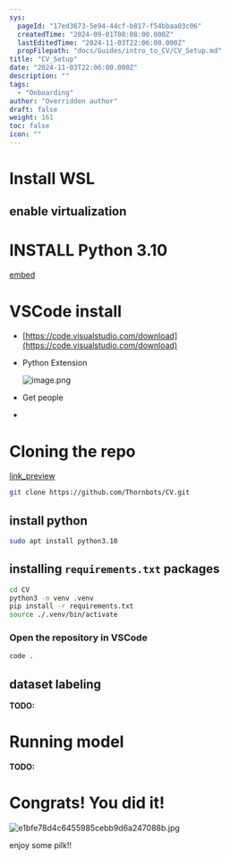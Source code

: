 ```yaml
---
sys:
  pageId: "17ed3673-5e94-44cf-b817-f54bbaa03c06"
  createdTime: "2024-09-01T00:08:00.000Z"
  lastEditedTime: "2024-11-03T22:06:00.000Z"
  propFilepath: "docs/Guides/intro_to_CV/CV_Setup.md"
title: "CV_Setup"
date: "2024-11-03T22:06:00.000Z"
description: ""
tags:
  - "Onboarding"
author: "Overridden author"
draft: false
weight: 161
toc: false
icon: ""
---
```


# Install WSL

## enable virtualization

# INSTALL Python 3.10

[embed](https://www.rose-hulman.edu/class/csse/csse132/2425a/labs/prelab1-wsl2.html)

# VSCode install

- [https://code.visualstudio.com/download](https://code.visualstudio.com/download)
- Python Extension

	![image.png](https://prod-files-secure.s3.us-west-2.amazonaws.com/d518164a-d88e-44d1-a4ee-3adb3bd8bce0/d82b6650-a5e4-4d3c-b8c9-93d817dae00e/image.png?X-Amz-Algorithm=AWS4-HMAC-SHA256&X-Amz-Content-Sha256=UNSIGNED-PAYLOAD&X-Amz-Credential=ASIAZI2LB466S3QPJMY5%2F20250329%2Fus-west-2%2Fs3%2Faws4_request&X-Amz-Date=20250329T150722Z&X-Amz-Expires=3600&X-Amz-Security-Token=IQoJb3JpZ2luX2VjEAwaCXVzLXdlc3QtMiJHMEUCIQDGwuHGb3SSxSy4yYReOy5odkk9naRiqV7DAXue%2FtTIvQIgcQB7Sj0qEJIkujrMrNEynNF7qfb6o5WOJ5SjlWwNtVEq%2FwMIdRAAGgw2Mzc0MjMxODM4MDUiDJ9iwRDf1Au53gsL%2FSrcAxEW%2FkFxjrjTKUzqBM4%2B71Xk7DAhLrynn%2BwrVfWj8NcQ%2BBIy5ueKOQIEtaY%2FLP0jJy4HzofWPcLAJv2Ysn33P6Nf19GjST8f4QGeii4M9jA5ccOT6ZPoBNBGyD1nNTVO4ls8AlC1u84dbT3%2FtBclElpY5gOg8XaCT22DTDGybdNrGhpqFBMMyT4%2FdGn5UFz20miiTSlXJUyP2Jha6%2BtkTUYkynbtuK7FawTtf0s2WFkc6n5IqcOajiW9Gy2cX4JyBQU%2BbIzb557QOwvtuX5zNbTgNAs1aUUQftDFF7yDo%2FLm%2BhNNwuHskp%2BJoLtsQAOOgApfZfCf%2F%2BS%2FRzqdK6IbxAinqemIVSmSVVAsuLa5ojnFjYWIyf3HiLHfwjh4NzXVJhqdDtjXc%2BfBOc%2B5vFAorMhLsGJ6HQqoDmujb0m8otC01%2BiUPtDU5ZVrG%2B4nrIj6ctX9bNCSFnq8Ahv5Gehd8693IJu309mSJ7VIKmtYCodIw9fYf%2FisifrdCr1R3NY5u7acVQMRRpscVVBhAcvLdLHJGhMXkbwL1wjGu8vu27KwXW1P%2BDlayneIQ%2Fyk4NJXolSZZ2XUjL7x4IzKEnyzpmP7wCagYZGefuT1vnGpDn6%2BswNZSPWmNoPxhjiFMPK0n78GOqUB%2BrqVEkNmPibq0AqFL49ByZ81IVpo8oSoGa%2Fc8qVr116YYHm39OSXQ8HiSO9YNYJhwvzK2pU3cprXeQjVEx2rBE4k8WWrSf2%2BrtmHzdu1xBMmni0jR8SHtDSIhtY31Zkn7WDEi0A%2B5wJ9J%2Bt8%2BHgcVEc7KuKjMHWHTwoqqFjn1r05i39JsBuBOKevMbmOttfW7O24iyYfYMnBnMphOdHr46TrxI4L&X-Amz-Signature=7126b33ddf6540fd5351de118874d9439167478a0ecd3a9ee669201dc72b3eed&X-Amz-SignedHeaders=host&x-id=GetObject)
- Get people
- 

# Cloning the repo

[link_preview](https://github.com/Thornbots/CV/)

```bash
git clone https://github.com/Thornbots/CV.git
```

## install python

```bash
sudo apt install python3.10
```

## installing `requirements.txt` packages

```bash
cd CV
python3 -m venv .venv
pip install -r requirements.txt
source ./.venv/bin/activate
```

### Open the repository in VSCode

```bash
code .
```

## dataset labeling  

**TODO:**

# Running model

**TODO:**

# Congrats! You did it!

![e1bfe78d4c6455985cebb9d6a247088b.jpg](https://prod-files-secure.s3.us-west-2.amazonaws.com/d518164a-d88e-44d1-a4ee-3adb3bd8bce0/7d1ce04e-65d6-40c8-814d-754280e9515a/e1bfe78d4c6455985cebb9d6a247088b.jpg?X-Amz-Algorithm=AWS4-HMAC-SHA256&X-Amz-Content-Sha256=UNSIGNED-PAYLOAD&X-Amz-Credential=ASIAZI2LB4666SOPH6UN%2F20250329%2Fus-west-2%2Fs3%2Faws4_request&X-Amz-Date=20250329T150722Z&X-Amz-Expires=3600&X-Amz-Security-Token=IQoJb3JpZ2luX2VjEAwaCXVzLXdlc3QtMiJHMEUCIQDaWnzxKecCzn9gmRBLk%2B%2BbQxBQiq43F94muq2IfdH5cgIgenz%2FSsMocT9pTizfuRkcyMd15n1ZzGGNLfUv2%2BIkrq0q%2FwMIdRAAGgw2Mzc0MjMxODM4MDUiDKhQAcIAeK%2Fy19BUeSrcA8q8C1EBU6M4O8Y0Xg1BHZvaAiOD0DwugzNVidC3UVWAo%2FZi90XwBieO%2FNbHmtXzdY%2BUm%2B%2BUtoPdaMqCpf6kwiG%2Focx2XqlTKgg8iiLVBeOmUDCjUpAd%2BGxhEZM%2B0wrRVflxDUWqcQmSnvO5S6BIF%2BzMU2jMA8Vt0DdBTt15f2mOcXGKM9PBQ603LkeqUJuQJ6H8Rq118AJHVInwTFP8oXiF%2B4%2BgI2cSiUANG3It2afcWyxPsvXa794C6iKyNZCHi%2Brjzl0YPQwixA%2FCdjgCKh9xNgRezPQwP1zEaMkQj9EKBRN8C58hSj5MOXpZmh%2BD56yDUJ9MYhMgf8AchtSPXnc2oV1m6GZack4MyHeEu80k82GizzbnukYmIPyIJXrSjohqVZpv3x%2FyabtCw76NBOUvbZ4eM4eQUHXRq67CwauSlOKyDYVcSx5yM3Yzp2AXlYjGdvC1FDp2P5gpxjf7Lz1s1Q1L1YF8%2FdM3LJGeCsOwQWRrbsty%2FO8xxL8KMe9ISO9IXJOqs4Db7NaIjnw1KRw1rxaVGnCJb%2FB6Tn77SFHzpzVRHeTy68QRIq4aqtVVtZVs%2BHap%2FWFT2kgTpC6JOP2dt%2BwdArfUDOdcmnrGBPJS882MVAhnRtW%2BsfwRMM61n78GOqUBaTUwq%2BgSnulOrNgnFP%2FWcV0wmpWe2923mK5loi%2Bu3lO6%2B0IGk2V80qgUYZ1R%2BuYXg%2BPHMz7Im3imQ27Aet%2Bg5VuUzSg92w%2BdbPAXZjfV1%2FmFbsIhTvB8hwDEeKtcxTx8rKx0jT7TKlwmtr1d8v7qwCOlkAwbsPfR5ciBanBFrZe6GVlA6qy8I7ooE4Tt8NX0Io5vkvh1h0JDOh%2FoJ3SkJD%2FDnOSI&X-Amz-Signature=5bc5e0ebfdd029ae007e6544d0b4b26f9bd07376dcb73be3ec07d2d8a0019f2b&X-Amz-SignedHeaders=host&x-id=GetObject)

enjoy some pilk!!
